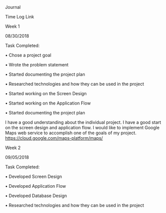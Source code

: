 Journal

Time Log Link

Week 1

08/30/2018

Task Completed:

•	Chose a project goal

•	Wrote the problem statement

•	Started documenting the project plan

•	Researched technologies and how they can be used in the project

•	Started working on the Screen Design 

•	Started working on the Application Flow

•	Started documenting the project plan


I have a good understanding about the individual project. I have a good start on the screen design and application flow. I would like to implement Google Maps web service to accomplish one of the goals of my project. 
https://cloud.google.com/maps-platform/maps/

Week 2

09/05/2018

Task Completed:

•	Developed Screen Design 

•	Developed Application Flow

•	Developed Database Design

•	Researched technologies and how they can be used in the project


